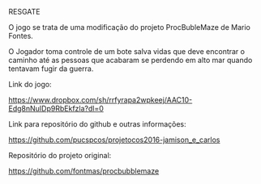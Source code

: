 
RESGATE

O jogo se trata de uma modificação do projeto ProcBubleMaze de Mario Fontes.

O Jogador toma controle de um bote salva vidas que deve encontrar o caminho até as pessoas que acabaram se perdendo em alto mar quando tentavam fugir da guerra.

Link do jogo: 

https://www.dropbox.com/sh/rrfyrapa2wpkeej/AAC10-Edg8nNuIDp9RbEkfzla?dl=0

Link para repositório do github e outras informações:

https://github.com/pucspcos/projetocos2016-jamison_e_carlos

Repositório do projeto original:

https://github.com/fontmas/procbubblemaze
